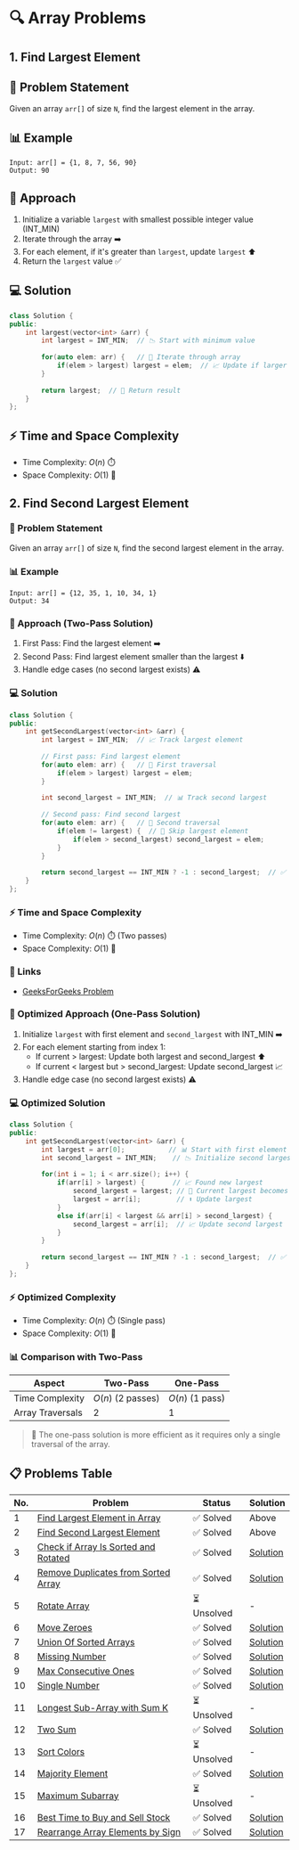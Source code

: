 # 🔍 Array Problems

## 1. Find Largest Element

## 📝 Problem Statement
Given an array `arr[]` of size `N`, find the largest element in the array.

## 📊 Example
```
Input: arr[] = {1, 8, 7, 56, 90}
Output: 90
```

## 🚀 Approach
1. Initialize a variable `largest` with smallest possible integer value (INT_MIN)
2. Iterate through the array ➡️
3. For each element, if it's greater than `largest`, update `largest` ⬆️
4. Return the `largest` value ✅

## 💻 Solution
```cpp
class Solution {
public:
    int largest(vector<int> &arr) {
        int largest = INT_MIN;  // 📉 Start with minimum value
        
        for(auto elem: arr) {   // 🔄 Iterate through array
            if(elem > largest) largest = elem;  // 📈 Update if larger found
        }
        
        return largest;  // 🎯 Return result
    }
};
```

## ⚡ Time and Space Complexity
- Time Complexity: $O(n)$ ⏱️
- Space Complexity: $O(1)$ 💾

## 2. Find Second Largest Element

### 📝 Problem Statement
Given an array `arr[]` of size `N`, find the second largest element in the array.

### 📊 Example
```
Input: arr[] = {12, 35, 1, 10, 34, 1}
Output: 34
```

### 🚀 Approach (Two-Pass Solution)
1. First Pass: Find the largest element ➡️
2. Second Pass: Find largest element smaller than the largest ⬇️
3. Handle edge cases (no second largest exists) ⚠️

### 💻 Solution
```cpp
class Solution {
public:
    int getSecondLargest(vector<int> &arr) {
        int largest = INT_MIN;  // 📈 Track largest element
        
        // First pass: Find largest element
        for(auto elem: arr) {   // 🔄 First traversal
            if(elem > largest) largest = elem;
        }
        
        int second_largest = INT_MIN;  // 📊 Track second largest
        
        // Second pass: Find second largest
        for(auto elem: arr) {   // 🔄 Second traversal
            if(elem != largest) {  // 🎯 Skip largest element
                if(elem > second_largest) second_largest = elem;
            }
        }
        
        return second_largest == INT_MIN ? -1 : second_largest;  // ✅ Return result
    }
};
```

### ⚡ Time and Space Complexity
- Time Complexity: $O(n)$ ⏱️ (Two passes)
- Space Complexity: $O(1)$ 💾

### 🔗 Links
- [GeeksForGeeks Problem](https://www.geeksforgeeks.org/problems/second-largest3735/1)


### 🚀 Optimized Approach (One-Pass Solution)
1. Initialize `largest` with first element and `second_largest` with INT_MIN ➡️
2. For each element starting from index 1:
   - If current > largest: Update both largest and second_largest ⬆️
   - If current < largest but > second_largest: Update second_largest 📈
3. Handle edge case (no second largest exists) ⚠️

### 💻 Optimized Solution
```cpp
class Solution {
public:
    int getSecondLargest(vector<int> &arr) {
        int largest = arr[0];           // 📊 Start with first element
        int second_largest = INT_MIN;    // 📉 Initialize second largest
        
        for(int i = 1; i < arr.size(); i++) {
            if(arr[i] > largest) {       // 📈 Found new largest
                second_largest = largest; // 🔄 Current largest becomes second
                largest = arr[i];         // ⬆️ Update largest
            }
            else if(arr[i] < largest && arr[i] > second_largest) {
                second_largest = arr[i];  // 📈 Update second largest
            }
        }
        
        return second_largest == INT_MIN ? -1 : second_largest;  // ✅ Return result
    }
};
```

### ⚡ Optimized Complexity
- Time Complexity: $O(n)$ ⏱️ (Single pass)
- Space Complexity: $O(1)$ 💾

### 📊 Comparison with Two-Pass
| Aspect | Two-Pass | One-Pass |
|--------|----------|----------|
| Time Complexity | $O(n)$ (2 passes) | $O(n)$ (1 pass) |
| Array Traversals | 2 | 1 |


> 🎯 The one-pass solution is more efficient as it requires only a single traversal of the array.

## 📋 Problems Table

| No. | Problem | Status | Solution |
|-----|---------|--------|-----------|
| 1 | [Find Largest Element in Array](https://www.geeksforgeeks.org/problems/largest-element-in-array4009/1) | $✅$ Solved | Above |
| 2 | [Find Second Largest Element](https://www.geeksforgeeks.org/problems/second-largest3735/1) | $✅$ Solved | Above |
| 3 | [Check if Array Is Sorted and Rotated](https://leetcode.com/problems/check-if-array-is-sorted-and-rotated/) | $✅$ Solved | [Solution](https://leetcode.com/problems/check-if-array-is-sorted-and-rotated/solutions/6740168/1752-check-if-array-is-sorted-and-rotate-upf0/) |
| 4 | [Remove Duplicates from Sorted Array](https://leetcode.com/problems/remove-duplicates-from-sorted-array/description/) | ✅ Solved | [Solution](https://leetcode.com/problems/remove-duplicates-from-sorted-array/solutions/6749808/remove-duplicates-from-sorted-array-leetcode-26-clean-in-place-with-two-pointers/) |
| 5 | [Rotate Array](https://leetcode.com/problems/rotate-array/description/) | ⏳ Unsolved | - |
| 6 | [Move Zeroes](https://leetcode.com/problems/move-zeroes/description/) | ✅ Solved | [Solution](https://leetcode.com/problems/move-zeroes/solutions/6749908/move-zeroes-two-pointer-swap-approach-by-s5im/) |
| 7 | [Union Of Sorted Arrays](https://www.codechef.com/practice/course/tcs-nqt-questions/TCSNQTC/problems/TCSNQTCP08) | ✅ Solved | [Solution](../Arrays/sols/7_union_of_sorted_arrays.md) |
| 8 | [Missing Number](https://leetcode.com/problems/missing-number/) | ✅ Solved | [Solution](https://leetcode.com/problems/missing-number/solutions/6750120/missing-number-using-sum-formula-o-n-time-o-1-space/) |
| 9 | [Max Consecutive Ones](https://leetcode.com/problems/max-consecutive-ones/description/) | ✅ Solved | [Solution](https://leetcode.com/problems/max-consecutive-ones/solutions/6750207/max-1s-in-a-row-fast-clean-solution-by-k-3u3y/) |
| 10 | [Single Number](https://leetcode.com/problems/single-number/description/) | ✅ Solved | [Solution](https://leetcode.com/problems/single-number/solutions/6750234/unique-element-finder-with-bitwise-xor-t-qz9q/) |
| 11 | [Longest Sub-Array with Sum K](https://www.geeksforgeeks.org/problems/longest-sub-array-with-sum-k0809/1) | ⏳ Unsolved | - |
| 12 | [Two Sum](https://leetcode.com/problems/two-sum/description/) | ✅ Solved | [Solution](https://leetcode.com/problems/two-sum/solutions/6674442/c-solution-two-sum-with-sorting-two-pointers-beats-100/) |
| 13 | [Sort Colors](https://leetcode.com/problems/sort-colors/description/) | ⏳ Unsolved | - |
| 14 | [Majority Element](https://leetcode.com/problems/majority-element/) | ✅ Solved | [Solution](https://leetcode.com/problems/majority-element/solutions/6753170/title-boyer-moore-voting-algorithm-on-ti-vd7k/) |
| 15 | [Maximum Subarray](https://leetcode.com/problems/maximum-subarray/description/) | ⏳ Unsolved | - |
| 16 | [Best Time to Buy and Sell Stock](https://leetcode.com/problems/best-time-to-buy-and-sell-stock/description/) | ✅ Solved | [Solution](https://leetcode.com/problems/best-time-to-buy-and-sell-stock/solutions/6753347/best-time-to-buy-and-sell-stock-greedy-o-rz5h/) |
| 17 | [Rearrange Array Elements by Sign](https://leetcode.com/problems/rearrange-array-elements-by-sign/description/) | ✅ Solved | [Solution](https://leetcode.com/problems/rearrange-array-elements-by-sign/solutions/6753497/alternate-positive-and-negative-numbers-xn6z1/) |

